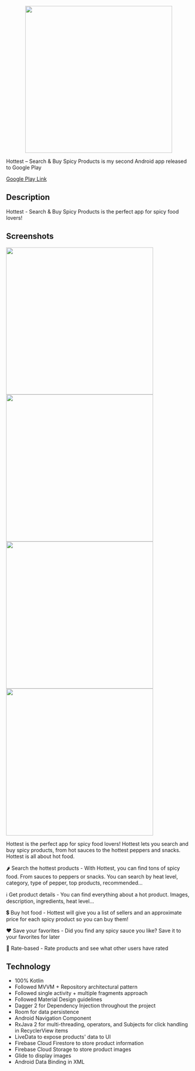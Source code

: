 <p align="center"><img src="https://lh3.googleusercontent.com/l6ZS8xdyTyeK9is47jiKgJZr1BMN-nuEBKMKijrGpiIfbxr_M4cG2UtyXh9tqKUsKA=s180-rw" width="400" style="max-width:100%;"></p>
Hottest – Search & Buy Spicy Products is my second Android app released to Google Play

[Google Play Link](https://play.google.com/store/apps/details?id=com.davlop.hottest)

## Description
Hottest - Search & Buy Spicy Products is the perfect app for spicy food lovers!

## Screenshots
<img src="https://lh3.googleusercontent.com/kCIeWrTDgkshsiS7sEC3hz-MYmwYaZcGbeqR88ELf3ZGu8ymnqUbooDz1_3J8p1bFGI=w1920-h880-rw" height="400" style="max-width:100%;"> <img src="https://lh3.googleusercontent.com/4y98XtcQqhgU-PekQpLWkXAbWY4C-F4LQnb039cuRgOoH8SJN8K-mWajTNy_wuzvJ2Ts=w1920-h880-rw" height="400" style="max-width:100%;"> <img src="https://lh3.googleusercontent.com/pEz9U3NBfeV_j2eAG6TvEBE7KzwZRwxCEMsooBseIy5C-hPv6EqSMo80USbQFxsHlzQ=w1920-h880-rw" height="400" style="max-width:100%;"> <img src="https://lh3.googleusercontent.com/eMCKouKLGQT9a6OXgcbK8aPjG6uNQ2dnpiOfx05_sqF7AQqO_40AIpHhygnOKOSqDA=w1920-h880-rw" height="400" style="max-width:100%;">

Hottest is the perfect app for spicy food lovers! Hottest lets you search and buy spicy products, from hot sauces to the hottest peppers and snacks. Hottest is all about hot food.

🌶 Search the hottest products - With Hottest, you can find tons of spicy food. From sauces to peppers or snacks. You can search by heat level, category, type of pepper, top products, recommended...

ℹ️ Get product details - You can find everything about a hot product. Images, description, ingredients, heat level...

💲 Buy hot food - Hottest will give you a list of sellers and an approximate price for each spicy product so you can buy them! 

❤️ Save your favorites - Did you find any spicy sauce you like? Save it to your favorites for later

🌟 Rate-based - Rate products and see what other users have rated 

## Technology
- 100% Kotlin
- Followed MVVM + Repository architectural pattern
- Followed single activity + multiple fragments approach
- Followed Material Design guidelines
- Dagger 2 for Dependency Injection throughout the project
- Room for data persistence
- Android Navigation Component
- RxJava 2 for multi-threading, operators, and Subjects for click handling in RecyclerView items
- LiveData to expose products' data to UI
- Firebase Cloud Firestore to store product information
- Firebase Cloud Storage to store product images
- Glide to display images
- Android Data Binding in XML
